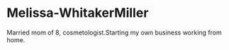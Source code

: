 # Melissa-WhitakerMiller
Married mom of 8, cosmetologist.Starting my own business working from home.
